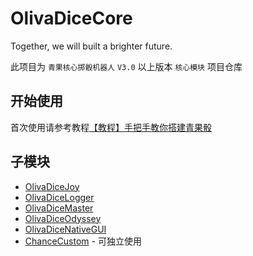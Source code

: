# OlivaDiceCore
Together, we will built a brighter future.

此项目为 `青果核心掷骰机器人` `V3.0` 以上版本 `核心模块` 项目仓库

## 开始使用
首次使用请参考教程[【教程】手把手教你搭建青果骰](https://forum.olivos.run/d/25)

## 子模块
- [OlivaDiceJoy](https://github.com/OlivOS-Team/OlivaDiceJoy)
- [OlivaDiceLogger](https://github.com/OlivOS-Team/OlivaDiceLogger)
- [OlivaDiceMaster](https://github.com/OlivOS-Team/OlivaDiceMaster)
- [OlivaDiceOdyssey](https://github.com/OlivOS-Team/OlivaDiceOdyssey)
- [OlivaDiceNativeGUI](https://github.com/OlivOS-Team/OlivaDiceNativeGUI)
- [ChanceCustom](https://github.com/OlivOS-Team/ChanceCustom) - 可独立使用
